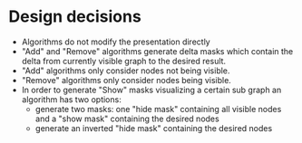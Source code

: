 ﻿# Design decisions

- Algorithms do not modify the presentation directly
- "Add" and "Remove" algorithms generate delta masks which contain the delta from currently
  visible graph to the desired result.
- "Add" algorithms only consider nodes not being visible.
- "Remove" algorithms only consider nodes being visible.
- In order to generate "Show" masks visualizing a certain sub graph an algorithm has 
  two options:
  - generate two masks: one "hide mask" containing all visible nodes and
    a "show mask" containing the desired nodes
  - generate an inverted "hide mask" containing the desired nodes

